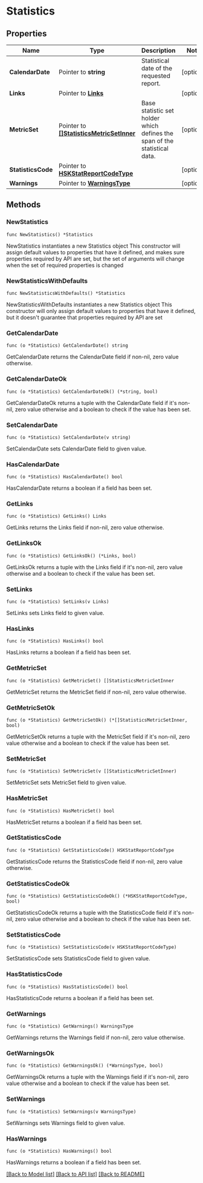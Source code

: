 # Statistics

## Properties

Name | Type | Description | Notes
------------ | ------------- | ------------- | -------------
**CalendarDate** | Pointer to **string** | Statistical date of the requested report. | [optional] 
**Links** | Pointer to [**Links**](Links.md) |  | [optional] 
**MetricSet** | Pointer to [**[]StatisticsMetricSetInner**](StatisticsMetricSetInner.md) | Base statistic set holder which defines the span of the statistical data. | [optional] 
**StatisticsCode** | Pointer to [**HSKStatReportCodeType**](HSKStatReportCodeType.md) |  | [optional] 
**Warnings** | Pointer to [**WarningsType**](WarningsType.md) |  | [optional] 

## Methods

### NewStatistics

`func NewStatistics() *Statistics`

NewStatistics instantiates a new Statistics object
This constructor will assign default values to properties that have it defined,
and makes sure properties required by API are set, but the set of arguments
will change when the set of required properties is changed

### NewStatisticsWithDefaults

`func NewStatisticsWithDefaults() *Statistics`

NewStatisticsWithDefaults instantiates a new Statistics object
This constructor will only assign default values to properties that have it defined,
but it doesn't guarantee that properties required by API are set

### GetCalendarDate

`func (o *Statistics) GetCalendarDate() string`

GetCalendarDate returns the CalendarDate field if non-nil, zero value otherwise.

### GetCalendarDateOk

`func (o *Statistics) GetCalendarDateOk() (*string, bool)`

GetCalendarDateOk returns a tuple with the CalendarDate field if it's non-nil, zero value otherwise
and a boolean to check if the value has been set.

### SetCalendarDate

`func (o *Statistics) SetCalendarDate(v string)`

SetCalendarDate sets CalendarDate field to given value.

### HasCalendarDate

`func (o *Statistics) HasCalendarDate() bool`

HasCalendarDate returns a boolean if a field has been set.

### GetLinks

`func (o *Statistics) GetLinks() Links`

GetLinks returns the Links field if non-nil, zero value otherwise.

### GetLinksOk

`func (o *Statistics) GetLinksOk() (*Links, bool)`

GetLinksOk returns a tuple with the Links field if it's non-nil, zero value otherwise
and a boolean to check if the value has been set.

### SetLinks

`func (o *Statistics) SetLinks(v Links)`

SetLinks sets Links field to given value.

### HasLinks

`func (o *Statistics) HasLinks() bool`

HasLinks returns a boolean if a field has been set.

### GetMetricSet

`func (o *Statistics) GetMetricSet() []StatisticsMetricSetInner`

GetMetricSet returns the MetricSet field if non-nil, zero value otherwise.

### GetMetricSetOk

`func (o *Statistics) GetMetricSetOk() (*[]StatisticsMetricSetInner, bool)`

GetMetricSetOk returns a tuple with the MetricSet field if it's non-nil, zero value otherwise
and a boolean to check if the value has been set.

### SetMetricSet

`func (o *Statistics) SetMetricSet(v []StatisticsMetricSetInner)`

SetMetricSet sets MetricSet field to given value.

### HasMetricSet

`func (o *Statistics) HasMetricSet() bool`

HasMetricSet returns a boolean if a field has been set.

### GetStatisticsCode

`func (o *Statistics) GetStatisticsCode() HSKStatReportCodeType`

GetStatisticsCode returns the StatisticsCode field if non-nil, zero value otherwise.

### GetStatisticsCodeOk

`func (o *Statistics) GetStatisticsCodeOk() (*HSKStatReportCodeType, bool)`

GetStatisticsCodeOk returns a tuple with the StatisticsCode field if it's non-nil, zero value otherwise
and a boolean to check if the value has been set.

### SetStatisticsCode

`func (o *Statistics) SetStatisticsCode(v HSKStatReportCodeType)`

SetStatisticsCode sets StatisticsCode field to given value.

### HasStatisticsCode

`func (o *Statistics) HasStatisticsCode() bool`

HasStatisticsCode returns a boolean if a field has been set.

### GetWarnings

`func (o *Statistics) GetWarnings() WarningsType`

GetWarnings returns the Warnings field if non-nil, zero value otherwise.

### GetWarningsOk

`func (o *Statistics) GetWarningsOk() (*WarningsType, bool)`

GetWarningsOk returns a tuple with the Warnings field if it's non-nil, zero value otherwise
and a boolean to check if the value has been set.

### SetWarnings

`func (o *Statistics) SetWarnings(v WarningsType)`

SetWarnings sets Warnings field to given value.

### HasWarnings

`func (o *Statistics) HasWarnings() bool`

HasWarnings returns a boolean if a field has been set.


[[Back to Model list]](../README.md#documentation-for-models) [[Back to API list]](../README.md#documentation-for-api-endpoints) [[Back to README]](../README.md)


